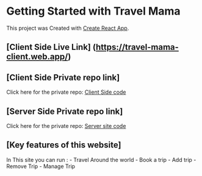 # Getting Started with Travel Mama

This project was Created with [Create React App](https://travel-mama-server.herokuapp.com/).
## [Client Side Live Link] (https://travel-mama-client.web.app/)

## [Client Side Private repo link]
Click here for the private repo: [Client Side code](https://github.com/programming-hero-web-course1/tourism-or-delivery-website-client-side-samoudud)



## [Server Side Private repo link]
Click here for the private repo: [Server site code](https://github.com/programming-hero-web-course1/tourism-or-delivery-website-server-side-samoudud)


## [Key features of this website]
In This site you can run :
    - Travel Around the world
    - Book a trip
    - Add trip
    - Remove Trip
    - Manage Trip

    
    